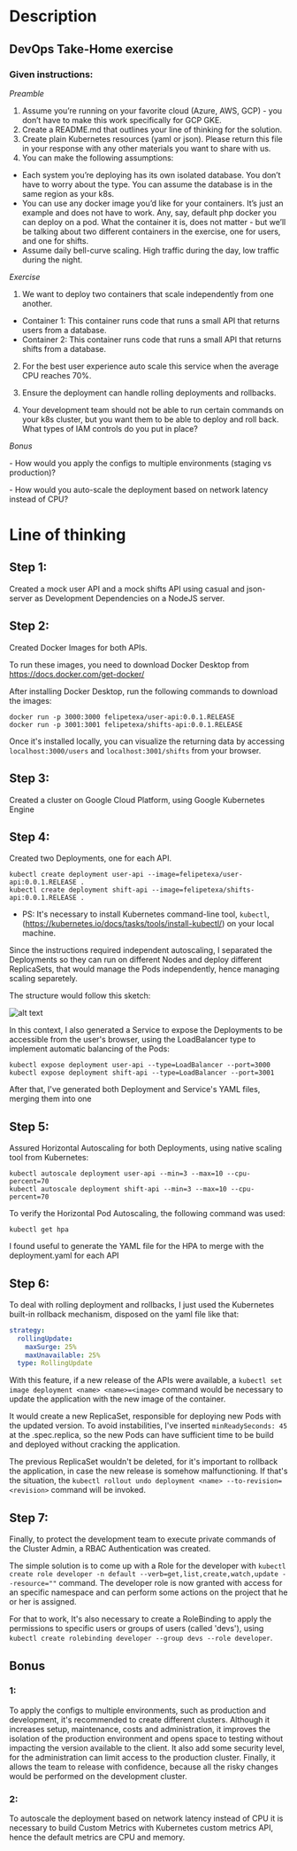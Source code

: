 # Description

## **DevOps Take-Home exercise**

### Given instructions:

_Preamble_

1. Assume you’re running on your favorite cloud (Azure, AWS, GCP) - you don’t have to make this work specifically for GCP GKE.
2. Create a README.md that outlines your line of thinking for the solution.
3. Create plain Kubernetes resources (yaml or json). Please return this file in your response with any other materials you want to share with us.
4. You can make the following assumptions:

- Each system you’re deploying has its own isolated database. You don’t have to worry about the type. You can assume the database is in the same region as your k8s.
- You can use any docker image you’d like for your containers. It’s just an example and does not have to work. Any, say, default php docker you can deploy on a pod. What the container it is, does not matter - but we’ll be talking about two different containers in the exercise, one for users, and one for shifts.
- Assume daily bell-curve scaling. High traffic during the day, low traffic during the night.

_Exercise_

1. We want to deploy two containers that scale independently from one another.

- Container 1: This container runs code that runs a small API that returns users from a database.
- Container 2: This container runs code that runs a small API that returns shifts from a database.

2. For the best user experience auto scale this service when the average CPU reaches 70%.

3. Ensure the deployment can handle rolling deployments and rollbacks.

4. Your development team should not be able to run certain commands on your k8s cluster, but you want them to be able to deploy and roll back. What types of IAM controls do you put in place?

_Bonus_

- How would you apply the configs to multiple environments (staging vs production)?

- How would you auto-scale the deployment based on network latency instead of CPU?

# Line of thinking

## Step 1:

Created a mock user API and a mock shifts API using casual and json-server as Development Dependencies on a NodeJS server.

## Step 2:

Created Docker Images for both APIs.

To run these images, you need to download Docker Desktop from https://docs.docker.com/get-docker/

After installing Docker Desktop, run the following commands to download the images:

```
docker run -p 3000:3000 felipetexa/user-api:0.0.1.RELEASE
docker run -p 3001:3001 felipetexa/shifts-api:0.0.1.RELEASE
```

Once it's installed locally, you can visualize the returning data by accessing `localhost:3000/users` and `localhost:3001/shifts` from your browser.

## Step 3:

Created a cluster on Google Cloud Platform, using Google Kubernetes Engine

## Step 4:

Created two Deployments, one for each API.

```
kubectl create deployment user-api --image=felipetexa/user-api:0.0.1.RELEASE .
kubectl create deployment shift-api --image=felipetexa/shifts-api:0.0.1.RELEASE .
```

- PS: It's necessary to install Kubernetes command-line tool, `kubectl`, (https://kubernetes.io/docs/tasks/tools/install-kubectl/) on your local machine.

Since the instructions required independent autoscaling, I separated the Deployments so they can run on different Nodes and deploy different ReplicaSets, that would manage the Pods independently, hence managing scaling separetely.

The structure would follow this sketch:

![alt text][image]

[image]: https://i.imgur.com/3IVSNrp.png 'Image Text'

In this context, I also generated a Service to expose the Deployments to be accessible from the user's browser, using the LoadBalancer type to implement automatic balancing of the Pods:

```
kubectl expose deployment user-api --type=LoadBalancer --port=3000
kubectl expose deployment shift-api --type=LoadBalancer --port=3001
```

After that, I've generated both Deployment and Service's YAML files, merging them into one

## Step 5:

Assured Horizontal Autoscaling for both Deployments, using native scaling tool from Kubernetes:

```
kubectl autoscale deployment user-api --min=3 --max=10 --cpu-percent=70
kubectl autoscale deployment shift-api --min=3 --max=10 --cpu-percent=70
```

To verify the Horizontal Pod Autoscaling, the following command was used:

```
kubectl get hpa
```

I found useful to generate the YAML file for the HPA to merge with the deployment.yaml for each API

## Step 6:

To deal with rolling deployment and rollbacks, I just used the Kubernetes built-in rollback mechanism, disposed on the yaml file like that:

```yaml
strategy:
  rollingUpdate:
    maxSurge: 25%
    maxUnavailable: 25%
  type: RollingUpdate
```

With this feature, if a new release of the APIs were available, a `kubectl set image deployment <name> <name>=<image>` command would be necessary to update the application with the new image of the container.

It would create a new ReplicaSet, responsible for deploying new Pods with the updated version. To avoid instabilities, I've inserted `minReadySeconds: 45` at the .spec.replica, so the new Pods can have sufficient time to be build and deployed without cracking the application.

The previous ReplicaSet wouldn't be deleted, for it's important to rollback the application, in case the new release is somehow malfunctioning. If that's the situation, the `kubectl rollout undo deployment <name> --to-revision=<revision>` command will be invoked.

## Step 7:

Finally, to protect the development team to execute private commands of the Cluster Admin, a RBAC Authentication was created.

The simple solution is to come up with a Role for the developer with `kubectl create role developer -n default --verb=get,list,create,watch,update --resource=""` command. The developer role is now granted with access for an specific namespace and can perform some actions on the project that he or her is assigned.

For that to work, It's also necessary to create a RoleBinding to apply the permissions to specific users or groups of users (called 'devs'), using `kubectl create rolebinding developer --group devs --role developer`.

## Bonus

### 1:

To apply the configs to multiple environments, such as production and development, it's recommended to create different clusters. Although it increases setup, maintenance, costs and administration, it improves the isolation of the production environment and opens space to testing without impacting the version available to the client. It also add some security level, for the administration can limit access to the production cluster. Finally, it allows the team to release with confidence, because all the risky changes would be performed on the development cluster.

### 2:

To autoscale the deployment based on network latency instead of CPU it is necessary to build Custom Metrics with Kubernetes custom metrics API, hence the default metrics are CPU and memory.
